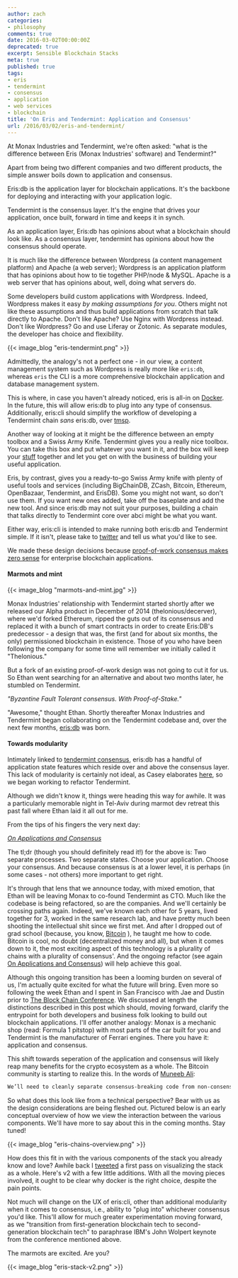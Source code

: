 ```yaml
---
author: zach
categories:
- philosophy
comments: true
date: 2016-03-02T00:00:00Z
deprecated: true
excerpt: Sensible Blockchain Stacks
meta: true
published: true
tags:
- eris
- tendermint
- consensus
- application
- web services
- blockchain
title: 'On Eris and Tendermint: Application and Consensus'
url: /2016/03/02/eris-and-tendermint/
---
```




At Monax Industries and Tendermint, we're often asked: "what is the difference between Eris (Monax Industries' software) and Tendermint?"

Apart from being two different companies and two different products, the simple answer boils down to application and consensus.

Eris:db is the application layer for blockchain applications. It's the backbone for deploying and interacting with your application logic.

Tendermint is the consensus layer. It's the engine that drives your application, once built, forward in time and keeps it in synch.

As an application layer, Eris:db has opinions about what a blockchain should look like. As a consensus layer, tendermint has opinions about how the consensus should operate.

It is much like the difference between Wordpress (a content management platform) and Apache (a web server); Wordpress is an application platform that has opinions about how to tie together PHP/node & MySQL. Apache is a web server that has opinions about, well, doing what servers do.

Some developers build custom applications with Wordpress. Indeed, Wordpress makes it easy *by making assumptions for you*. Others might not like these assumptions and thus build applications from scratch that talk directly to Apache. Don't like Apache? Use Nginx with Wordpress instead. Don't like Wordpress? Go and use Liferay or Zotonic. As separate modules, the developer has choice and flexibility.

{{< image_blog "eris-tendermint.png" >}}

Admittedly, the analogy's not a perfect one - in our view, a content management system such as Wordpress is really more like `eris:db`, whereas `eris` the CLI is a more comprehensive blockchain application and database management system.

This is where, in case you haven't already noticed, eris is all-in on [Docker](https://www.docker.com/). In the future, this will allow eris:db to plug into any type of consensus. Additionally, eris:cli should simplify the workflow of developing a Tendermint chain *sans* eris:db, over [tmsp](http://tendermint.com/posts/tendermint-socket-protocol/).

Another way of looking at it might be the difference between an empty toolbox and a Swiss Army Knife. Tendermint gives you a really nice toolbox. You can take this box and put whatever you want in it, and the box will keep your [stuff](https://www.youtube.com/watch?v=jl17CYYSzUw) together and let you get on with the business of building your useful application.

Eris, by contrast, gives you a ready-to-go Swiss Army knife with plenty of useful tools and services (including BigChainDB, ZCash, Bitcoin, Ethereum, OpenBazaar, Tendermint, and ErisDB). Some you might not want, so don't use them. If you want new ones added, take off the baseplate and add the new tool. And since eris:db may not suit your purposes, building a chain that talks directly to Tendermint core over abci might be what you want.

Either way, eris:cli is intended to make running both eris:db and Tendermint simple. If it isn't, please take to [twitter](https://twitter.com/monaxHQ) and tell us what you'd like to see.

We made these design decisions because [proof-of-work consensus makes zero sense](http://cointelegraph.com/news/proof-of-work-proof-of-stake-and-the-consensus-debate) for enterprise blockchain applications.

#### Marmots and mint

{{< image_blog "marmots-and-mint.jpg" >}}

Monax Industries' relationship with Tendermint started shortly after we released our Alpha product in December of 2014 (thelonious/decerver), where we'd forked Ethereum, ripped the guts out of its consensus and replaced it with a bunch of smart contracts in order to create Eris:DB's predecessor - a design that was, the first (and for about six months, the only) permissioned blockchain in existence. Those of you who have been following the company for some time will remember we initially called it "Thelonious."

But a fork of an existing proof-of-work design was not going to cut it for us. So Ethan went searching for an alternative and about two months later, he stumbled on Tendermint.

*"Byzantine Fault Tolerant consensus. With Proof-of-Stake."*

"Awesome," thought Ethan. Shortly thereafter Monax Industries and Tendermint began collaborating on the Tendermint codebase and, over the next few months, [eris:db](/platform/db/) was born.

#### Towards modularity

Intimately linked to [tendermint consensus](https://github.com/tendermint/tendermint/wiki), eris:db has a handful of application state features which reside over and above the consensus layer. This lack of modularity is certainly not ideal, as Casey elaborates [here](/2015/12/31/on-blockchain-clients-in-2016/), so we began working to refactor Tendermint.

Although we didn't know it, things were heading this way for awhile. It was a particularly memorable night in Tel-Aviv during marmot dev retreat this past fall where Ethan laid it all out for me.

From the tips of his fingers the very next day:

[*On Applications and Consensus*](/2016/02/22/apps-and-consensus/)

The tl;dr (though you should definitely read it!) for the above is: Two separate processes. Two separate states. Choose your application. Choose your consensus. And because consensus is at a lower level, it is perhaps (in some cases - not others) more important to get right.

It's through that lens that we announce today, with mixed emotion, that Ethan will be leaving Monax to co-found Tendermint as CTO. Much like the codebase is being refactored, so are the companies. And we'll certainly be crossing paths again. Indeed, we've known each other for 5 years, lived together for 3, worked in the same research lab, and have pretty much been shooting the intellectual shit since we first met. And after I dropped out of grad school (because, you know, [Bitcoin](https://www.youtube.com/watch?v=ru-Z5kvd9js) ), he taught me how to code. Bitcoin is cool, no doubt (decentralized money and all), but when it comes down to it, the most exciting aspect of this technology is a plurality of chains with a plurality of consensus'. And the ongoing refactor (see again [On Applications and Consensus](/2016/02/22/apps-and-consensus/)) will help achieve this goal.

Although this ongoing transition has been a looming burden on several of us, I'm actually quite excited for what the future will bring. Even more so following the week Ethan and I spent in San Francisco with Jae and Dustin prior to [The Block Chain Conference](http://www.theblockchainconference.com/). We discussed at length the distinctions described in this post which should, moving forward, clarify the entrypoint for both developers and business folk looking to build out blockchain applications. I'll offer another analogy: Monax is a mechanic shop (read: Formula 1 pitstop) with most parts of the car built for you and Tendermint is the manufacturer of Ferrari engines. There you have it: application and consensus.

This shift towards seperation of the application and consensus will likely reap many benefits for the crypto ecosystem as a whole. The Bitcoin community is starting to realize this. In the words of [Muneeb Ali](https://medium.com/@muneeb/forking-a-network-86d1b766d38d#.a5k2kajx3):

```markdown
We’ll need to cleanly separate consensus-breaking code from non-consensus breaking code and have formal methods to verify implementations against protocol specifications.
```

So what does this look like from a technical perspective? Bear with us as the design considerations are being fleshed out. Pictured below is an early conceptual overview of how we view the interaction between the various components. We'll have more to say about this in the coming months. Stay tuned!

{{< image_blog "eris-chains-overview.png" >}}

How does this fit in with the various components of the stack you already know and love? Awhile back I [tweeted](https://twitter.com/cerebralbosons/status/682691657473503233) a first pass on visualizing the stack as a whole. Here's v2 with a few little additions. With all the moving pieces involved, it ought to be clear why docker is the right choice, despite the pain points.

Not much will change on the UX of eris:cli, other than additional modularity when it comes to consensus, i.e., ability to "plug into" whichever consensus you'd like. This'll allow for much greater experimentation moving forward, as we "transition from first-generation blockchain tech to second-generation blockchain tech" to paraphrase IBM's John Wolpert keynote from the conference mentioned above.

The marmots are excited. Are you?

{{< image_blog "eris-stack-v2.png" >}}
